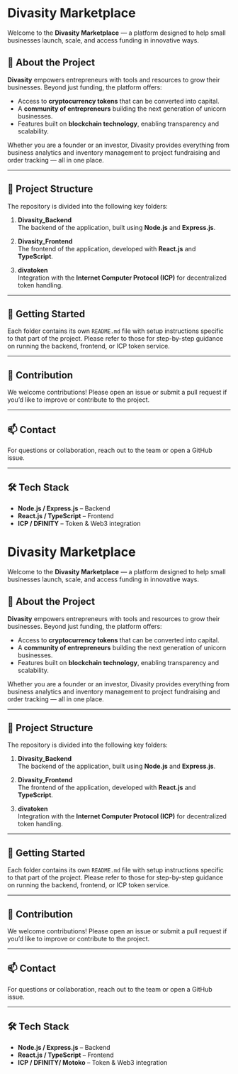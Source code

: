 # Divasity Marketplace

Welcome to the **Divasity Marketplace** — a platform designed to help small businesses launch, scale, and access funding in innovative ways.

## 🚀 About the Project

**Divasity** empowers entrepreneurs with tools and resources to grow their businesses. Beyond just funding, the platform offers:

- Access to **cryptocurrency tokens** that can be converted into capital.
- A **community of entrepreneurs** building the next generation of unicorn businesses.
- Features built on **blockchain technology**, enabling transparency and scalability.

Whether you are a founder or an investor, Divasity provides everything from business analytics and inventory management to project fundraising and order tracking — all in one place.

---

## 📁 Project Structure

The repository is divided into the following key folders:

1. **Divasity_Backend**  
   The backend of the application, built using **Node.js** and **Express.js**.

2. **Divasity_Frontend**  
   The frontend of the application, developed with **React.js** and **TypeScript**.

3. **divatoken**  
   Integration with the **Internet Computer Protocol (ICP)** for decentralized token handling.

---

## 📄 Getting Started

Each folder contains its own `README.md` file with setup instructions specific to that part of the project. Please refer to those for step-by-step guidance on running the backend, frontend, or ICP token service.

---

## 🙌 Contribution

We welcome contributions! Please open an issue or submit a pull request if you’d like to improve or contribute to the project.

---

## 📫 Contact

For questions or collaboration, reach out to the team or open a GitHub issue.

---

## 🛠 Tech Stack

- **Node.js / Express.js** – Backend
- **React.js / TypeScript** – Frontend
- **ICP / DFINITY** – Token & Web3 integration
# Divasity Marketplace

Welcome to the **Divasity Marketplace** — a platform designed to help small businesses launch, scale, and access funding in innovative ways.

## 🚀 About the Project

**Divasity** empowers entrepreneurs with tools and resources to grow their businesses. Beyond just funding, the platform offers:

- Access to **cryptocurrency tokens** that can be converted into capital.
- A **community of entrepreneurs** building the next generation of unicorn businesses.
- Features built on **blockchain technology**, enabling transparency and scalability.

Whether you are a founder or an investor, Divasity provides everything from business analytics and inventory management to project fundraising and order tracking — all in one place.

---

## 📁 Project Structure

The repository is divided into the following key folders:

1. **Divasity_Backend**  
   The backend of the application, built using **Node.js** and **Express.js**.

2. **Divasity_Frontend**  
   The frontend of the application, developed with **React.js** and **TypeScript**.

3. **divatoken**  
   Integration with the **Internet Computer Protocol (ICP)** for decentralized token handling.

---

## 📄 Getting Started

Each folder contains its own `README.md` file with setup instructions specific to that part of the project. Please refer to those for step-by-step guidance on running the backend, frontend, or ICP token service.

---

## 🙌 Contribution

We welcome contributions! Please open an issue or submit a pull request if you’d like to improve or contribute to the project.

---

## 📫 Contact

For questions or collaboration, reach out to the team or open a GitHub issue.

---

## 🛠 Tech Stack

- **Node.js / Express.js** – Backend
- **React.js / TypeScript** – Frontend
- **ICP / DFINITY/ Motoko** – Token & Web3 integration
